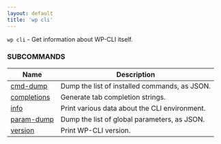 ```yaml
---
layout: default
title: 'wp cli'
---
```


`wp cli` - Get information about WP-CLI itself.



### SUBCOMMANDS

<table>
	<thead>
	<tr>
		<th>Name</th>
		<th>Description</th>
	</tr>
	</thead>
	<tbody>
		<tr>
			<td><a href="/commands/cli/cmd-dump/">cmd-dump</a></td>
			<td>Dump the list of installed commands, as JSON.</td>
		</tr>
		<tr>
			<td><a href="/commands/cli/completions/">completions</a></td>
			<td>Generate tab completion strings.</td>
		</tr>
		<tr>
			<td><a href="/commands/cli/info/">info</a></td>
			<td>Print various data about the CLI environment.</td>
		</tr>
		<tr>
			<td><a href="/commands/cli/param-dump/">param-dump</a></td>
			<td>Dump the list of global parameters, as JSON.</td>
		</tr>
		<tr>
			<td><a href="/commands/cli/version/">version</a></td>
			<td>Print WP-CLI version.</td>
		</tr>
	</tbody>
</table>
